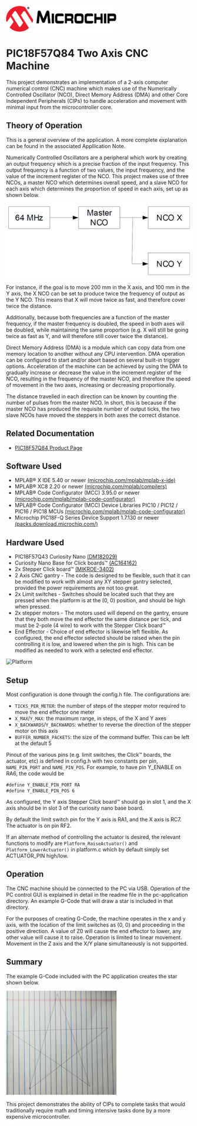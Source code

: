<a href="https://www.microchip.com" rel="nofollow"><img src="images/microchip.png" alt="MCHP" width="300"/></a>

# PIC18F57Q84 Two Axis CNC Machine

This project demonstrates an implementation of a 2-axis computer numerical
control (CNC) machine which makes use of the Numerically Controlled Oscillator (NCO), Direct Memory Address (DMA) and other Core Independent Peripherals
(CIPs) to handle acceleration and movement with minimal input from the
microcontroller core.


## Theory of Operation

This is a general overview of the application. A more complete explanation can
 be found in the associated Appllication Note.

 Numerically Controlled Oscillators are a peripheral which work by creating
 an output frequency which is a precise fraction of the input frequency.
 This output frequency is a function of two values, the input frequency, and the
 value of the increment register of the NCO.
 This project makes use of three NCOs, a master NCO which determines overall speed,
  and a slave NCO for each axis which determines the proportion of speed in each
  axis, set up as shown below.

   ![CNC Overview](images/cnc.png)

For instance, if the goal is to move 200 mm in the X axis, and 100 mm in the Y
axis, the X NCO can be set to produce twice the frequency of output as the
Y NCO. This means that X will move twice as fast, and therefore cover twice
the distance.

Additionally, because both frequencies are a function of the master
frequency, if the master frequency is doubled, the speed in both axes will be
doubled, while maintaining the same proportion (e.g. X will still be going twice
as fast as Y, and will therefore still cover twice the distance).

Direct Memory Address (DMA) is a module which can copy data from one memory
location to another without any CPU intervention. DMA operation can be configured to start and/or abort based on several built-in trigger options. Acceleration of the machine can be achieved by using the DMA to gradually increase or decrease the value in the increment register of the NCO, resulting in the frequency of the master NCO, and therefore the speed of movement in the two axes, increasing or decreasing proportionally.

The distance travelled in each direction can be known by counting the number of
pulses from the master NCO. In short, this is because if the master
NCO has produced the requisite number of output ticks, the two slave NCOs have
moved the steppers in both axes the correct distance.


## Related Documentation

<!-- - [AN1234 - Whatever the Title Is](https://www.microchip.com/design-centers/8-bit/pic-mcus/device-selection/pic18f-q84-product-family)-->
- [PIC18F57Q84 Product Page](https://www.microchip.com/wwwproducts/en/PIC18F57Q843)


## Software Used


- MPLAB® X IDE 5.40 or newer [(microchip.com/mplab/mplab-x-ide)](http://www.microchip.com/mplab/mplab-x-ide)
- MPLAB® XC8 2.20 or newer [(microchip.com/mplab/compilers)](http://www.microchip.com/mplab/compilers)
- MPLAB® Code Configurator (MCC) 3.95.0 or newer [(microchip.com/mplab/mplab-code-configurator)](https://www.microchip.com/mplab/mplab-code-configurator)
- MPLAB® Code Configurator (MCC) Device Libraries PIC10 / PIC12 / PIC16 / PIC18 MCUs [(microchip.com/mplab/mplab-code-configurator)](https://www.microchip.com/mplab/mplab-code-configurator)
- Microchip PIC18F-Q Series Device Support 1.7.130 or newer [(packs.download.microchip.com/)](https://packs.download.microchip.com/)

## Hardware Used


- PIC18F57Q43 Curiosity Nano [(DM182029)](https://www.microchip.com/Developmenttools/ProductDetails/DM164150)
- Curiosity Nano Base for Click boards™ [(AC164162)](https://www.microchip.com/Developmenttools/ProductDetails/AC164162)
- 2x Stepper Click board™ [(MIKROE-3402)](https://www.mikroe.com/stepper-click)
- 2 Axis CNC gantry - The code is designed to be flexible, such that it can
be modified to work with almost any XY stepper gantry selected, provided
the power requirements are not too great.
- 2x Limit switches - Switches should be located such that they are pressed when
the platform is at the (0, 0) position, and should be high when pressed.
- 2x stepper motors - The motors used will depend on the gantry, ensure
that they both move the end effector the same distance per tick, and must be
2-pole (4 wire) to work with the Stepper Click board™
- End Effector - Choice of end effector is likewise left flexible. As configured,
the end effector selected should be raised when the pin controlling it is low,
and lowered when the pin is high. This can be modified as needed to work with
a selected end effector.

![Platform](images/platform.png)

## Setup

Most configuration is done through the config.h file. The configurations are:

- `TICKS_PER_METER`: the number of steps of the stepper motor required to move the
end effector one meter
- `X_MAX`/`Y_MAX`: the maximum range, in steps, of the X and Y axes
- `X_BACKWARDS`/`Y_BACKWARDS`: whether to reverse the direction of the stepper
motor on this axis
- `BUFFER_NUMBER_PACKETS`: the size of the command buffer. This can be left at the
default 5

Pinout of the various pins (e.g. limit switches, the Click™ boards, the
actuator, etc) is defined in config.h with two constants per pin,
 `NAME_PIN_PORT` and `NAME_PIN_POS`.
 For example, to have pin Y_ENABLE on RA6, the code would be

```
#define Y_ENABLE_PIN_PORT RA
#define Y_ENABLE_PIN_POS 6
```

As configured, the Y axis Stepper Click board™ should go in slot 1, and the X
axis should be in slot 3 of the curiosity nano base board.

By default the limit switch pin for the Y axis is RA1, and the X axis is RC7.
The actuator is on pin RF2.

If an alternate method of controlling the actuator is desired, the relevant
functions to modify are `Platform_RaiseActuator()` and `Platform_LowerActuator()` in
platform.c which by default simply set ACTUATOR_PIN high/low.


## Operation

The CNC machine should be connected to the PC via USB. Operation of the PC
control GUI is explained in detail in the readme file in the pc-application
directory. An example G-Code that will draw a star is included in that
directory.

For the purposes of creating G-Code, the machine operates in the x and y axis,
with the location of the limit switches as (0, 0) and proceeding in the
positive direction. A value of Z0 will cause the end effector to lower, any
other value will cause it to raise.  Operation is limited to linear movement.
Movement in the Z axis and the X/Y plane simultaneously is not supported.

## Summary


The example G-Code included with the PC application creates the star shown below.

![Output](images/star.png)

This project demonstrates the ability of CIPs to complete tasks that would
traditionally require math and timing intensive tasks done by a more expensive
microcontroller.
